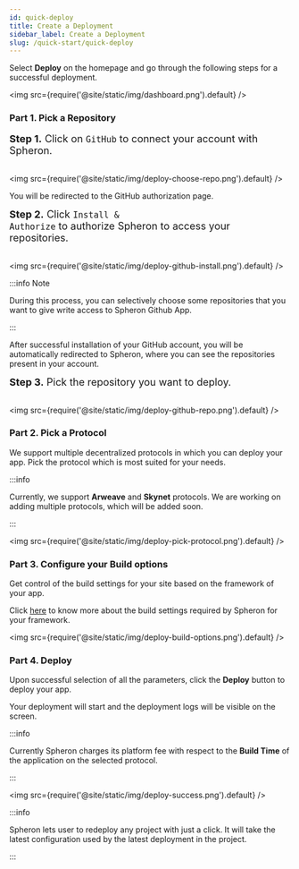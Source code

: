 ```yaml
---
id: quick-deploy
title: Create a Deployment
sidebar_label: Create a Deployment
slug: /quick-start/quick-deploy
---
```


Select **Deploy** on the homepage and go through the following steps for a successful deployment.

<img src={require('@site/static/img/dashboard.png').default} />

### Part 1. Pick a Repository

<font size="4"> <b>Step 1.</b> Click on <code>GitHub</code> to connect your account with Spheron. </font> <br/><br/>

<img src={require('@site/static/img/deploy-choose-repo.png').default} />

You will be redirected to the GitHub authorization page.

<font size="4"> <b>Step 2.</b> Click <code>Install & Authorize</code> to authorize Spheron to access your repositories. </font> <br/><br/>

<img src={require('@site/static/img/deploy-github-install.png').default} />

:::info Note

During this process, you can selectively choose some repositories that you want to give write access to Spheron Github App.

:::

After successful installation of your GitHub account, you will be automatically redirected to Spheron, where you can see the repositories present in your account.

<font size="4"> <b>Step 3.</b> Pick the repository you want to deploy. </font> <br/><br/>

<img src={require('@site/static/img/deploy-github-repo.png').default} />

### Part 2. Pick a Protocol

We support multiple decentralized protocols in which you can deploy your app. Pick the protocol which is most suited for your needs.

:::info

Currently, we support **Arweave** and **Skynet** protocols. We are working on adding multiple protocols, which will be added soon.

:::

<img src={require('@site/static/img/deploy-pick-protocol.png').default} />

### Part 3. Configure your Build options

Get control of the build settings for your site based on the framework of your app.

Click [here](deployments/get-started.md/#configuring-the-deployment) to know more about the build settings required by Spheron for your framework.

<img src={require('@site/static/img/deploy-build-options.png').default} />

<!-- #### Continuous Deployment

Simply set the public directory of your project to your GitHub repository and define the build command. Spheron will run the build command and deploy the result whenever you push to your Git repo. The benefits of using continuous deployment include:

- No deploying without committing and pushing first
- Easy collaboration through pull requests
- Fix a typo through your Git provider's web UI from your mobile -->

### Part 4. Deploy

Upon successful selection of all the parameters, click the **Deploy** button to deploy your app.

Your deployment will start and the deployment logs will be visible on the screen.

:::info

Currently Spheron charges its platform fee with respect to the **Build Time** of the application on the selected protocol.

:::

<img src={require('@site/static/img/deploy-success.png').default} />

:::info

Spheron lets user to redeploy any project with just a click. It will take the latest configuration used by the latest deployment in the project.

:::
